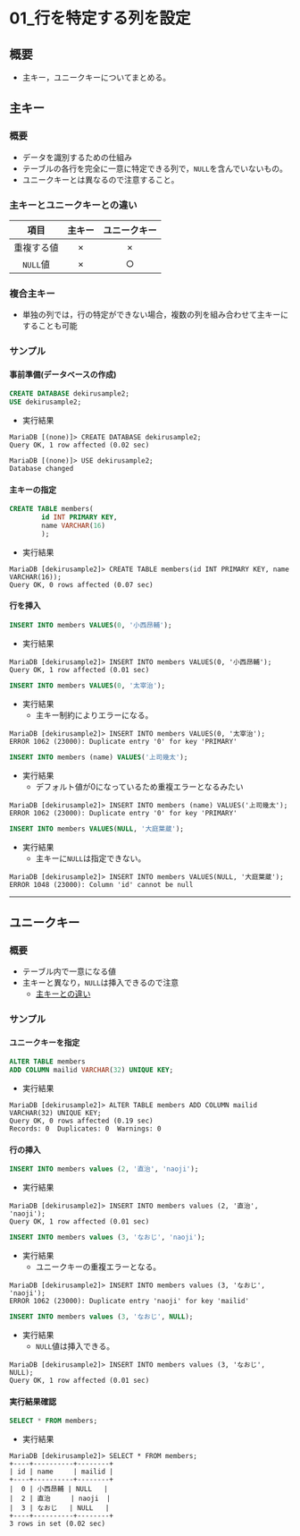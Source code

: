 01\_行を特定する列を設定
===

## 概要

- 主キー，ユニークキーについてまとめる。

## 主キー

### 概要

- データを識別するための仕組み
- テーブルの各行を完全に一意に特定できる列で，`NULL`を含んでいないもの。
- ユニークキーとは異なるので注意すること。

### 主キーとユニークキーとの違い

|項目      |主キー|ユニークキー|
|:--------:|:----:|:----------:|
|重複する値|×     |×           |
|`NULL`値  |×     |○           |

### 複合主キー

- 単独の列では，行の特定ができない場合，複数の列を組み合わせて主キーにすることも可能

### サンプル


#### 事前準備(データベースの作成)

```SQL
CREATE DATABASE dekirusample2;
USE dekirusample2;
```

- 実行結果

```
MariaDB [(none)]> CREATE DATABASE dekirusample2;
Query OK, 1 row affected (0.02 sec)

MariaDB [(none)]> USE dekirusample2;
Database changed
```

#### 主キーの指定

```SQL
CREATE TABLE members(
		id INT PRIMARY KEY,
		name VARCHAR(16)
		);
```

- 実行結果

```
MariaDB [dekirusample2]> CREATE TABLE members(id INT PRIMARY KEY, name VARCHAR(16));
Query OK, 0 rows affected (0.07 sec)
```

#### 行を挿入

```SQL
INSERT INTO members VALUES(0, '小西昂輔');
```

- 実行結果

```
MariaDB [dekirusample2]> INSERT INTO members VALUES(0, '小西昂輔');
Query OK, 1 row affected (0.01 sec)
```

```SQL
INSERT INTO members VALUES(0, '太宰治');
```

- 実行結果
  - 主キー制約によりエラーになる。

```
MariaDB [dekirusample2]> INSERT INTO members VALUES(0, '太宰治');
ERROR 1062 (23000): Duplicate entry '0' for key 'PRIMARY'
```

```SQL
INSERT INTO members (name) VALUES('上司幾太');
```

- 実行結果
  - デフォルト値が0になっているため重複エラーとなるみたい

```
MariaDB [dekirusample2]> INSERT INTO members (name) VALUES('上司幾太');
ERROR 1062 (23000): Duplicate entry '0' for key 'PRIMARY'
```

```SQL
INSERT INTO members VALUES(NULL, '大庭葉蔵');
```

- 実行結果
  - 主キーに`NULL`は指定できない。

```
MariaDB [dekirusample2]> INSERT INTO members VALUES(NULL, '大庭葉蔵');
ERROR 1048 (23000): Column 'id' cannot be null
```

---

## ユニークキー

### 概要

- テーブル内で一意になる値
- 主キーと異なり，`NULL`は挿入できるので注意
  - [主キーとの違い](#主キーとユニークキーとの違い)

### サンプル

#### ユニークキーを指定

```SQL
ALTER TABLE members 
ADD COLUMN mailid VARCHAR(32) UNIQUE KEY;
```

- 実行結果

```
MariaDB [dekirusample2]> ALTER TABLE members ADD COLUMN mailid VARCHAR(32) UNIQUE KEY;
Query OK, 0 rows affected (0.19 sec)
Records: 0  Duplicates: 0  Warnings: 0
```

#### 行の挿入

```SQL
INSERT INTO members values (2, '直治', 'naoji');
```

- 実行結果

```
MariaDB [dekirusample2]> INSERT INTO members values (2, '直治', 'naoji');
Query OK, 1 row affected (0.01 sec)
```

```SQL
INSERT INTO members values (3, 'なおじ', 'naoji');
```

- 実行結果
  - ユニークキーの重複エラーとなる。

```
MariaDB [dekirusample2]> INSERT INTO members values (3, 'なおじ', 'naoji');
ERROR 1062 (23000): Duplicate entry 'naoji' for key 'mailid'
```

```SQL
INSERT INTO members values (3, 'なおじ', NULL);
```

- 実行結果
  - `NULL`値は挿入できる。

```
MariaDB [dekirusample2]> INSERT INTO members values (3, 'なおじ', NULL);
Query OK, 1 row affected (0.01 sec)
```

#### 実行結果確認

```SQL
SELECT * FROM members;
```

- 実行結果

```
MariaDB [dekirusample2]> SELECT * FROM members;
+----+----------+--------+
| id | name     | mailid |
+----+----------+--------+
|  0 | 小西昂輔 | NULL   |
|  2 | 直治     | naoji  |
|  3 | なおじ   | NULL   |
+----+----------+--------+
3 rows in set (0.02 sec)
```
